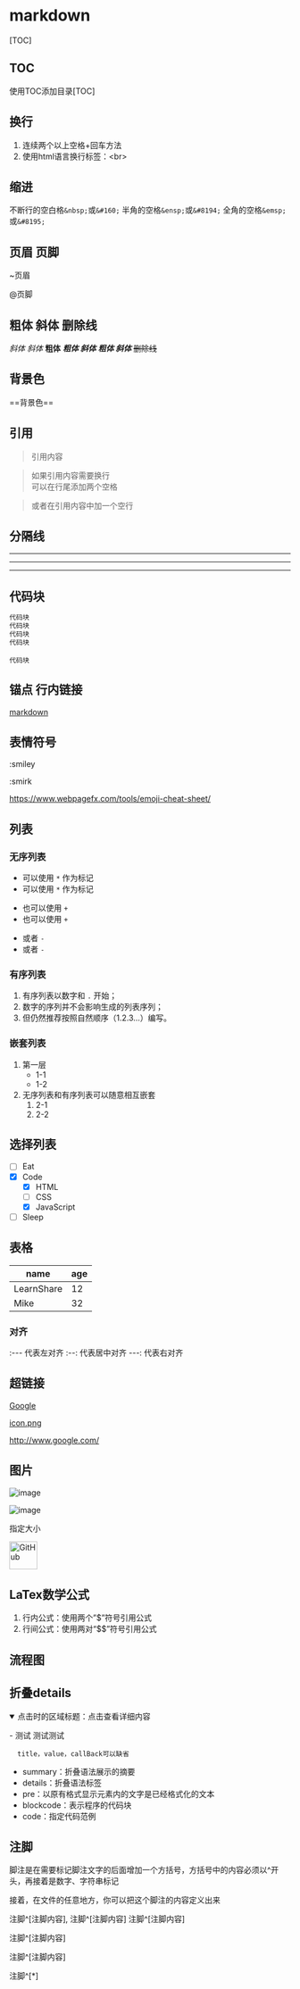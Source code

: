 # markdown

[TOC]

## TOC

使用TOC添加目录[TOC]

## 换行

1. 连续两个以上空格+回车方法
2. 使用html语言换行标签：\<br>

## 缩进

不断行的空白格`&nbsp;`或`&#160;`
半角的空格`&ensp;`或`&#8194;`
全角的空格`&emsp;`或`&#8195;`

## 页眉 页脚

~页眉

@页脚

## 粗体 斜体 删除线

*斜体*
_斜体_
**粗体**
**_粗体 斜体_**
***粗体 斜体***
~~删除线~~

## 背景色

==背景色==

## 引用

>引用内容

>如果引用内容需要换行  
>可以在行尾添加两个空格

>或者在引用内容中加一个空行

## 分隔线

***
<!--下划线-->
___
---

## 代码块

```javascript
代码块
代码块
代码块  
代码块  
```

`代码块`

## 锚点 行内链接

[markdown](#markdown)

## 表情符号

:smiley

:smirk

<https://www.webpagefx.com/tools/emoji-cheat-sheet/>

## 列表

### 无序列表

* 可以使用 `*` 作为标记
* 可以使用 `*` 作为标记


+ 也可以使用 `+`
+ 也可以使用 `+`


- 或者 `-`
- 或者 `-`

### 有序列表

1. 有序列表以数字和 `.` 开始；
3. 数字的序列并不会影响生成的列表序列；
4. 但仍然推荐按照自然顺序（1.2.3...）编写。

### 嵌套列表

1. 第一层
    + 1-1
    + 1-2
2. 无序列表和有序列表可以随意相互嵌套
    1. 2-1
    2. 2-2

## 选择列表

- [ ] Eat
- [x] Code
    - [x] HTML
    - [ ] CSS
    - [x] JavaScript
- [ ] Sleep

## 表格

name | age
-|-
LearnShare | 12
Mike |  32

### 对齐

:--- 代表左对齐
:--: 代表居中对齐
---: 代表右对齐

## 超链接

[Google](http://www.google.com/ "Google")

[icon.png](./images/icon.png)

<http://www.google.com/>

## 图片

![image](https://static.segmentfault.com/v-5c78d357/global/img/creativecommons-cc.svg)

![image][9]

[9]:https://static.segmentfault.com/v-5c78d357/global/img/creativecommons-cc.svg

指定大小

<img src="https://avatars2.githubusercontent.com/u/3265208?v=3&s=100" alt="GitHub" title="GitHub,Social Coding" width="50" height="50" />

## LaTex数学公式

1. 行内公式：使用两个”$”符号引用公式
2. 行间公式：使用两对“$$”符号引用公式

## 流程图

## 折叠details

<details open>
  <summary>点击时的区域标题：点击查看详细内容</summary>
  <p> - 测试 测试测试</p>
    <pre><code>  title，value，callBack可以缺省  </code>  </pre>
</details>

- summary：折叠语法展示的摘要
- details：折叠语法标签
- pre：以原有格式显示元素内的文字是已经格式化的文本
- blockcode：表示程序的代码块
- code：指定代码范例

## 注脚

脚注是在需要标记脚注文字的后面增加一个方括号，方括号中的内容必须以^开头，再接着是数字、字符串标记

接着，在文件的任意地方，你可以把这个脚注的内容定义出来

注脚^[注脚内容], 注脚^[注脚内容]
注脚^[注脚内容]

注脚^[注脚内容]

注脚^[注脚内容]

注脚^[*]

[^*]: something
